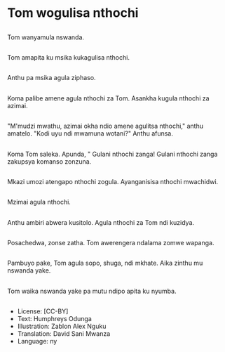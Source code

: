 # Tom wogulisa nthochi

##
Tom wanyamula nswanda.

##
Tom amapita ku msika kukagulisa nthochi.

##
Anthu pa msika agula ziphaso.

##
Koma palibe amene agula nthochi za Tom. Asankha kugula nthochi za azimai.

##
"M'mudzi mwathu, azimai okha ndio amene agulitsa nthochi," anthu amatelo. "Kodi uyu ndi mwamuna wotani?" Anthu afunsa.

##
Koma Tom saleka. Apunda, " Gulani nthochi zanga! Gulani nthochi zanga zakupsya komanso zonzuna.

##
Mkazi umozi atengapo nthochi zogula. Ayanganisisa nthochi mwachidwi.

##
Mzimai agula nthochi.

##
Anthu ambiri abwera kusitolo. Agula nthochi za Tom ndi kuzidya.

##
Posachedwa, zonse zatha. Tom awerengera ndalama zomwe wapanga.

##
Pambuyo pake, Tom agula sopo, shuga, ndi mkhate. Aika zinthu mu nswanda yake.

##
Tom waika nswanda yake pa mutu ndipo apita ku nyumba.

##
* License: [CC-BY]
* Text: Humphreys Odunga
* Illustration: Zablon Alex Nguku
* Translation: David Sani Mwanza
* Language: ny
